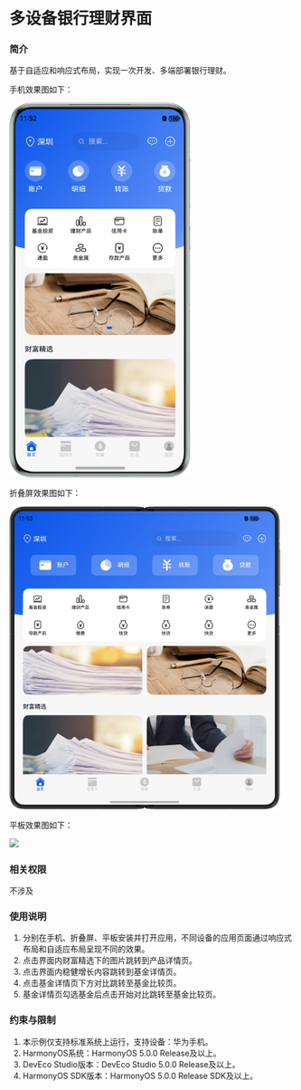 # 多设备银行理财界面

### 简介

基于自适应和响应式布局，实现一次开发、多端部署银行理财。

手机效果图如下：

<img src='./screenshots/device/phone.png' width='320'>

折叠屏效果图如下：

<img src='./screenshots/device/foldable.png' width='480'>

平板效果图如下：

<img src='./screenshots/device/pad.png' width='800'>

### 相关权限

不涉及

### 使用说明

1. 分别在手机、折叠屏、平板安装并打开应用，不同设备的应用页面通过响应式布局和自适应布局呈现不同的效果。
2. 点击界面内财富精选下的图片跳转到产品详情页。
3. 点击界面内稳健增长内容跳转到基金详情页。
4. 点击基金详情页下方对比跳转至基金比较页。
5. 基金详情页勾选基金后点击开始对比跳转至基金比较页。

### 约束与限制

1. 本示例仅支持标准系统上运行，支持设备：华为手机。
2. HarmonyOS系统：HarmonyOS 5.0.0 Release及以上。
3. DevEco Studio版本：DevEco Studio 5.0.0 Release及以上。
4. HarmonyOS SDK版本：HarmonyOS 5.0.0 Release SDK及以上。